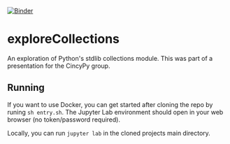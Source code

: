 [![Binder](https://mybinder.org/badge_logo.svg)](https://mybinder.org/v2/gl/estysdesu%2Fexplorecollections/master?filepath=collections.ipynb)
# exploreCollections
An exploration of Python's stdlib collections module. This was part of a presentation for the CincyPy group.

## Running
If you want to use Docker, you can get started after cloning the repo by runing `sh entry.sh`. The Jupyter Lab environment should open in your web browser (no token/password required).

Locally, you can run `jupyter lab` in the cloned projects main directory.
